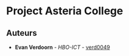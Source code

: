 # Project Asteria College

## Auteurs

* **Evan Verdoorn** - *HBO-ICT* - [verd0049](https://github.com/verd0049)
